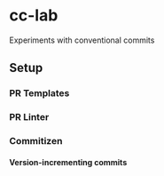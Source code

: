 # cc-lab
Experiments with conventional commits

## Setup

### PR Templates

### PR Linter

### Commitizen

#### Version-incrementing commits
